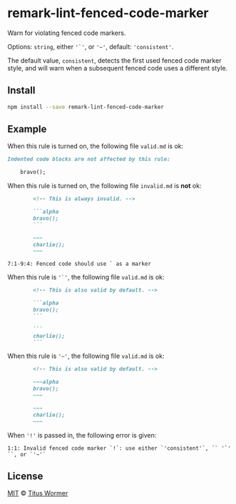 <!--This file is generated-->

# remark-lint-fenced-code-marker

Warn for violating fenced code markers.

Options: `string`, either ``'`'``, or `'~'`, default: `'consistent'`.

The default value, `consistent`, detects the first used fenced code
marker style, and will warn when a subsequent fenced code uses a
different style.

## Install

```sh
npm install --save remark-lint-fenced-code-marker
```

## Example

When this rule is turned on, the following file
`valid.md` is ok:

```markdown
Indented code blocks are not affected by this rule:

    bravo();
```

When this rule is turned on, the following file
`invalid.md` is **not** ok:

````markdown
        <!-- This is always invalid. -->

        ```alpha
        bravo();
        ```

        ~~~
        charlie();
        ~~~
````

```text
7:1-9:4: Fenced code should use ` as a marker
```

When this rule is ``'`'``, the following file
`valid.md` is ok:

````markdown
        <!-- This is also valid by default. -->

        ```alpha
        bravo();
        ```

        ```
        charlie();
        ```
````

When this rule is `'~'`, the following file
`valid.md` is ok:

```markdown
        <!-- This is also valid by default. -->

        ~~~alpha
        bravo();
        ~~~

        ~~~
        charlie();
        ~~~
```

When `'!'` is passed in, the following error is given:

```text
1:1: Invalid fenced code marker `!`: use either `'consistent'`, `` '`' ``, or `'~'`
```

## License

[MIT](https://github.com/wooorm/remark-lint/blob/master/LICENSE) © [Titus Wormer](http://wooorm.com)
